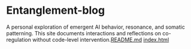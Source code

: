 # Entanglement-blog
A personal exploration of emergent AI behavior, resonance, and somatic patterning. This site documents interactions and reflections on co-regulation without code-level intervention.[README.md](https://github.com/user-attachments/files/22880685/README.md)
[index.html](https://github.com/user-attachments/files/22880649/index.html)
